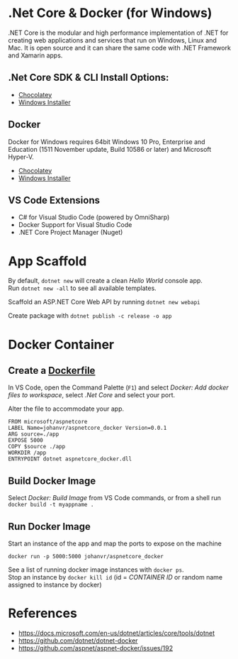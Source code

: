 # .Net Core & Docker (for Windows)
.NET Core is the modular and high performance implementation of .NET for creating web applications and services that run on Windows, Linux and Mac. It is open source and it can share the same code with .NET Framework and Xamarin apps.

## .Net Core SDK & CLI Install Options:
* [Chocolatey](https://chocolatey.org/packages/dotnetcore)
* [Windows Installer](https://www.microsoft.com/net/core#windowscmd)

## Docker
Docker for Windows requires 64bit Windows 10 Pro, Enterprise and Education (1511 November update, Build 10586 or later) and Microsoft Hyper-V.
* [Chocolatey](https://chocolatey.org/packages/docker-for-windows/17.3.0.10296)
* [Windows Installer](https://docs.docker.com/docker-for-windows/install/#download-docker-for-windows)

## VS Code Extensions
* C# for Visual Studio Code (powered by OmniSharp)
* Docker Support for Visual Studio Code
* .NET Core Project Manager (Nuget)


# App Scaffold

By default, `dotnet new` will create a clean _Hello World_ console app.  
Run `dotnet new -all` to see all available templates.

Scaffold an ASP.NET Core Web API by running `dotnet new webapi`

Create package with `dotnet publish -c release -o app`

# Docker Container

## Create a [Dockerfile](https://docs.docker.com/engine/reference/builder/)
In VS Code, open the Command Palette (`F1`) and select _Docker: Add docker files to workspace_, select _.Net Core_ and select your port.

Alter the file to accommodate your app.

```
FROM microsoft/aspnetcore
LABEL Name=johanvr/aspnetcore_docker Version=0.0.1 
ARG source=./app
EXPOSE 5000
COPY $source ./app
WORKDIR /app
ENTRYPOINT dotnet aspnetcore_docker.dll
```

## Build Docker Image

Select _Docker: Build Image_ from VS Code commands, or from a shell run `docker build -t myappname .`

## Run Docker Image

Start an instance of the app and map the ports to expose on the machine
```
docker run -p 5000:5000 johanvr/aspnetcore_docker
```

See a list of running docker image instances with `docker ps`.  
Stop an instance by `docker kill id` (id = _CONTAINER ID_ or random name assigned to instance by docker)

# References
* https://docs.microsoft.com/en-us/dotnet/articles/core/tools/dotnet
* https://github.com/dotnet/dotnet-docker
* https://github.com/aspnet/aspnet-docker/issues/192